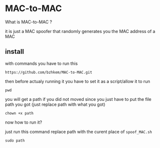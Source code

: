 # MAC-to-MAC

What is MAC-to-MAC ?

it is just a MAC spoofer that randomly generates you the MAC address of a MAC

## install

with commands you have to run this 

```
https://github.com/bzhkem/MAC-to-MAC.git
```

then before actualy running it you have to set it as a script/allow it to run 

```
pwd
```
you will get a path if you did not moved since you just have to put the file path you got (just replace path with what you got)
```
chown +x path
```
now how to run it?

just run this command replace path with the curent place of `spoof_MAC.sh`
```
sudo path
```
